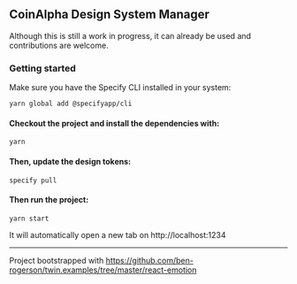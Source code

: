 ## CoinAlpha Design System Manager

Although this is still a work in progress, it can already be used and contributions are welcome.


### Getting started

Make sure you have the Specify CLI installed in your system:

```shell
yarn global add @specifyapp/cli
```

#### Checkout the project and install the dependencies with:

```shell
yarn
```

#### Then, update the design tokens:

```shell
specify pull
```

#### Then run the project:

```shell
yarn start
```

It will automatically open a new tab on
http://localhost:1234

------
Project bootstrapped with https://github.com/ben-rogerson/twin.examples/tree/master/react-emotion